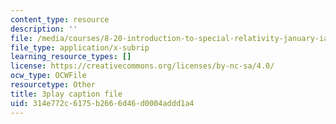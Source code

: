 ```yaml
---
content_type: resource
description: ''
file: /media/courses/8-20-introduction-to-special-relativity-january-iap-2021/314e772c6175b2666d46d0004addd1a4_lhOaghjCdic.srt
file_type: application/x-subrip
learning_resource_types: []
license: https://creativecommons.org/licenses/by-nc-sa/4.0/
ocw_type: OCWFile
resourcetype: Other
title: 3play caption file
uid: 314e772c-6175-b266-6d46-d0004addd1a4
---
```

